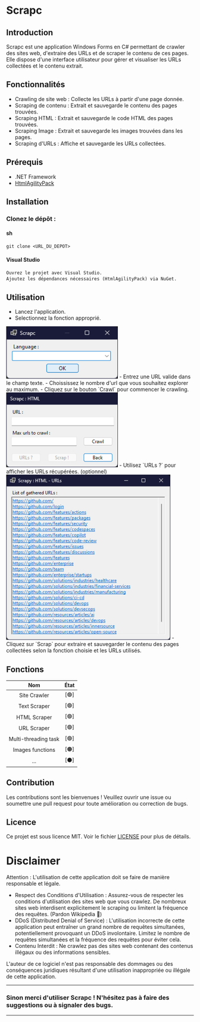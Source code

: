 # Scrapc
## Introduction
Scrapc est une application Windows Forms en C# permettant de crawler des sites web, d'extraire des URLs et de scraper le contenu de ces pages. Elle dispose d'une interface utilisateur pour gérer et visualiser les URLs collectées et le contenu extrait.

## Fonctionnalités

- Crawling de site web : Collecte les URLs à partir d'une page donnée.
- Scraping de contenu : Extrait et sauvegarde le contenu des pages trouvées.
- Scraping HTML : Extrait et sauvegarde le code HTML des pages trouvées.
- Scraping Image : Extrait et sauvegarde les images trouvées dans les pages.
- Scraping d'URLs : Affiche et sauvegarde les URLs collectées.

## Prérequis
- .NET Framework
- [HtmlAgilityPack](https://github.com/zzzprojects/html-agility-pack)

## Installation

### Clonez le dépôt :

#### sh

    git clone <URL_DU_DEPOT>

#### Visual Studio

    Ouvrez le projet avec Visual Studio.
    Ajoutez les dépendances nécessaires (HtmlAgilityPack) via NuGet.

## Utilisation

- Lancez l'application.
- Selectionnez la fonction approprié.
<img src="/Images/Menu.png" width="300" height="140">
- Entrez une URL valide dans le champ texte.
- Choississez le nombre d'url que vous souhaitez explorer au maximum.
- Cliquez sur le bouton `Crawl` pour commencer le crawling.
<img src="/Images/MenuHTML.png" width="300" height="200">
- Utilisez `URLs ?` pour afficher les URLs récupérées. (optionnel)
<img src="/Images/ShowURLs.png" width="441" height="442">
- Cliquez sur `Scrap` pour extraire et sauvegarder le contenu des pages collectées selon la fonction choisie et les URLs utilisés. <br>

## Fonctions
| Nom | État |
|:---:|:---:|
| Site Crawler | [🟢] |
| Text Scraper  | [🟢] |
| HTML Scraper  | [🟢] |
| URL Scraper| [🟢] |
| Multi-threading task | [🟢] |
| Images functions | [🟠] |
| ... | [⚫] |

## Contribution
Les contributions sont les bienvenues ! Veuillez ouvrir une issue ou soumettre une pull request pour toute amélioration ou correction de bugs.

## Licence 
Ce projet est sous licence MIT. Voir le fichier [LICENSE](https://github.com/Miiraak/Scrapc/blob/master/LICENSE.txt) pour plus de détails.

# Disclaimer

Attention : L'utilisation de cette application doit se faire de manière responsable et légale.

- Respect des Conditions d'Utilisation : Assurez-vous de respecter les conditions d'utilisation des sites web que vous crawlez. De nombreux sites web interdisent explicitement le scraping ou limitent la fréquence des requêtes. (Pardon Wikipedia 🙏)
- DDoS (Distributed Denial of Service) : L'utilisation incorrecte de cette application peut entraîner un grand nombre de requêtes simultanées, potentiellement provoquant un DDoS involontaire. Limitez le nombre de requêtes simultanées et la fréquence des requêtes pour éviter cela.
- Contenu Interdit : Ne crawlez pas des sites web contenant des contenus illégaux ou des informations sensibles.

L'auteur de ce logiciel n'est pas responsable des dommages ou des conséquences juridiques résultant d'une utilisation inappropriée ou illégale de cette application.

---

### Sinon merci d'utiliser Scrapc ! N'hésitez pas à faire des suggestions ou à signaler des bugs.

---
